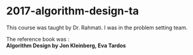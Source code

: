 # 2017-algorithm-design-ta
This course was taught by Dr. Rahmati.  I was in the problem setting team. 

The reference book was :<br>
**Algorithm Design by Jon Kleinberg, Eva Tardos**
